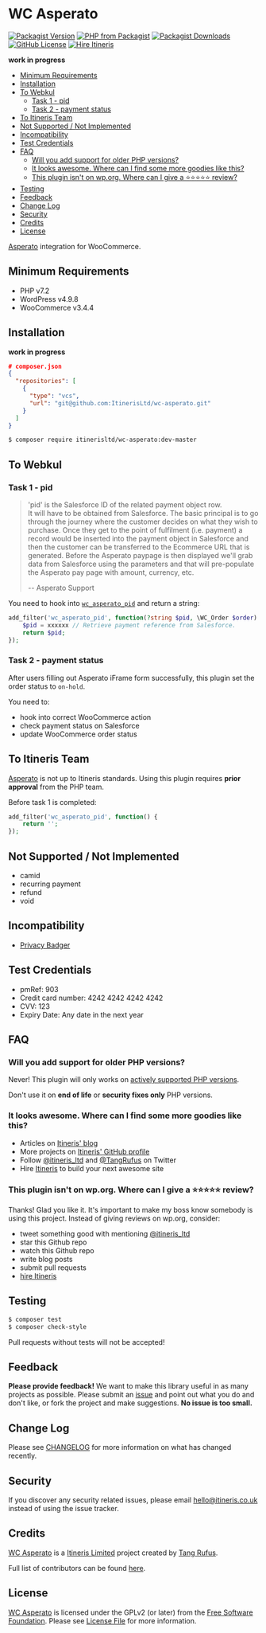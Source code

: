 # WC Asperato

[![Packagist Version](https://img.shields.io/packagist/v/itinerisltd/wc-asperato.svg)](https://packagist.org/packages/itinerisltd/wc-asperato)
[![PHP from Packagist](https://img.shields.io/packagist/php-v/itinerisltd/wc-asperato.svg)](https://packagist.org/packages/itinerisltd/wc-asperato)
[![Packagist Downloads](https://img.shields.io/packagist/dt/itinerisltd/wc-asperato.svg)](https://packagist.org/packages/itinerisltd/wc-asperato)
[![GitHub License](https://img.shields.io/github/license/itinerisltd/wc-asperato.svg)](https://github.com/ItinerisLtd/wc-asperato/blob/master/LICENSE)
[![Hire Itineris](https://img.shields.io/badge/Hire-Itineris-ff69b4.svg)](https://www.itineris.co.uk/contact/)

**work in progress**

<!-- START doctoc generated TOC please keep comment here to allow auto update -->
<!-- DON'T EDIT THIS SECTION, INSTEAD RE-RUN doctoc TO UPDATE -->


- [Minimum Requirements](#minimum-requirements)
- [Installation](#installation)
- [To Webkul](#to-webkul)
  - [Task 1 - pid](#task-1---pid)
  - [Task 2 - payment status](#task-2---payment-status)
- [To Itineris Team](#to-itineris-team)
- [Not Supported / Not Implemented](#not-supported--not-implemented)
- [Incompatibility](#incompatibility)
- [Test Credentials](#test-credentials)
- [FAQ](#faq)
  - [Will you add support for older PHP versions?](#will-you-add-support-for-older-php-versions)
  - [It looks awesome. Where can I find some more goodies like this?](#it-looks-awesome-where-can-i-find-some-more-goodies-like-this)
  - [This plugin isn't on wp.org. Where can I give a ⭐️⭐️⭐️⭐️⭐️ review?](#this-plugin-isnt-on-wporg-where-can-i-give-a-%EF%B8%8F%EF%B8%8F%EF%B8%8F%EF%B8%8F%EF%B8%8F-review)
- [Testing](#testing)
- [Feedback](#feedback)
- [Change Log](#change-log)
- [Security](#security)
- [Credits](#credits)
- [License](#license)

<!-- END doctoc generated TOC please keep comment here to allow auto update -->

[Asperato](https://asperato.com/) integration for WooCommerce.

## Minimum Requirements

- PHP v7.2
- WordPress v4.9.8
- WooCommerce v3.4.4

## Installation

**work in progress**

```json
# composer.json
{
  "repositories": [
    {
      "type": "vcs",
      "url": "git@github.com:ItinerisLtd/wc-asperato.git"
    }
  ]
}
```

```bash
$ composer require itinerisltd/wc-asperato:dev-master
```

## To Webkul

### Task 1 - pid

> 'pid' is the Salesforce ID of the related payment object row.  
> It will have to be obtained from Salesforce.
> The basic principal is to go through the journey where the customer decides on what they wish to purchase.
> Once they get to the point of fulfilment (i.e. payment) a record would be inserted into the payment object in Salesforce and then the customer can be transferred to the Ecommerce URL that is generated.  Before the Asperato paypage is then displayed we'll grab data from Salesforce using the parameters and that will pre-populate the Asperato pay page with amount, currency, etc.
>
> -- Asperato Support

You need to hook into [`wc_asperato_pid`](./src/GatewayOperations/Receipt.php) and return a string:
```php
add_filter('wc_asperato_pid', function(?string $pid, \WC_Order $order): string {
    $pid = xxxxxx // Retrieve payment reference from Salesforce.
    return $pid;
});
```

### Task 2 - payment status

After users filling out Asperato iFrame form successfully, this plugin set the order status to `on-hold`.

You need to:
- hook into correct WooCommerce action
- check payment status on Salesforce
- update WooCommerce order status

## To Itineris Team

[Asperato](https://asperato.com/) is not up to Itineris standards.
Using this plugin requires **prior approval** from the PHP team.

Before task 1 is completed:
```php
add_filter('wc_asperato_pid', function() {
    return '';
});
```

## Not Supported / Not Implemented

- camid
- recurring payment
- refund
- void

## Incompatibility

- [Privacy Badger](https://www.eff.org/privacybadger)

## Test Credentials

- pmRef: 903
- Credit card number: 4242 4242 4242 4242
- CVV: 123
- Expiry Date: Any date in the next year

## FAQ

### Will you add support for older PHP versions?

Never! This plugin will only works on [actively supported PHP versions](https://secure.php.net/supported-versions.php).

Don't use it on **end of life** or **security fixes only** PHP versions.

### It looks awesome. Where can I find some more goodies like this?

- Articles on [Itineris' blog](https://www.itineris.co.uk/blog/)
- More projects on [Itineris' GitHub profile](https://github.com/itinerisltd)
- Follow [@itineris_ltd](https://twitter.com/itineris_ltd) and [@TangRufus](https://twitter.com/tangrufus) on Twitter
- Hire [Itineris](https://www.itineris.co.uk/services/) to build your next awesome site

### This plugin isn't on wp.org. Where can I give a ⭐️⭐️⭐️⭐️⭐️ review?

Thanks! Glad you like it. It's important to make my boss know somebody is using this project. Instead of giving reviews on wp.org, consider:

- tweet something good with mentioning [@itineris_ltd](https://twitter.com/itineris_ltd)
- star this Github repo
- watch this Github repo
- write blog posts
- submit pull requests
- [hire Itineris](https://www.itineris.co.uk/services/)

## Testing

```bash
$ composer test
$ composer check-style
```

Pull requests without tests will not be accepted!

## Feedback

**Please provide feedback!** We want to make this library useful in as many projects as possible.
Please submit an [issue](https://github.com/ItinerisLtd/wc-asperato/issues/new) and point out what you do and don't like, or fork the project and make suggestions.
**No issue is too small.**

## Change Log

Please see [CHANGELOG](./CHANGELOG.md) for more information on what has changed recently.

## Security

If you discover any security related issues, please email hello@itineris.co.uk instead of using the issue tracker.

## Credits

[WC Asperato](https://github.com/ItinerisLtd/wc-asperato) is a [Itineris Limited](https://www.itineris.co.uk/) project created by [Tang Rufus](https://typist.tech).

Full list of contributors can be found [here](https://github.com/ItinerisLtd/wc-asperato/graphs/contributors).

## License

[WC Asperato](https://github.com/ItinerisLtd/wc-asperato) is licensed under the GPLv2 (or later) from the [Free Software Foundation](http://www.fsf.org/).
Please see [License File](LICENSE) for more information.

